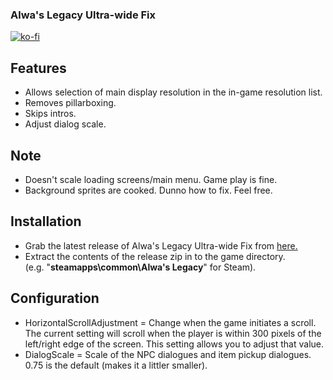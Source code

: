 ### Alwa's Legacy Ultra-wide Fix

[![ko-fi](https://ko-fi.com/img/githubbutton_sm.svg)](https://ko-fi.com/F2F2DI3WA)

## Features
- Allows selection of main display resolution in the in-game resolution list.
- Removes pillarboxing.
- Skips intros.
- Adjust dialog scale.

## Note
- Doesn't scale loading screens/main menu. Game play is fine.
- Background sprites are cooked. Dunno how to fix. Feel free.

## Installation
- Grab the latest release of Alwa's Legacy Ultra-wide Fix from [here.](https://github.com/p1xel8ted/AlwasLegacy/releases)
- Extract the contents of the release zip in to the game directory.<br />(e.g. "**steamapps\common\Alwa's Legacy**" for Steam).

## Configuration
- HorizontalScrollAdjustment = Change when the game initiates a scroll. The current setting will scroll when the player is within 300 pixels of the left/right edge of the screen. This setting allows you to adjust that value.
- DialogScale = Scale of the NPC dialogues and item pickup dialogues. 0.75 is the default (makes it a littler smaller).
